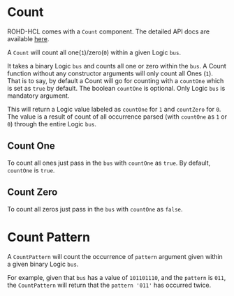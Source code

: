 # Count

ROHD-HCL comes with a `Count` component.  The detailed API docs are available [here](https://intel.github.io/rohd-hcl/rohd_hcl/rohd_hcl-library.html).

A `Count` will count all one(`1`)/zero(`0`) within a given Logic `bus`.

It takes a binary Logic `bus` and counts all one or zero within the `bus`. A Count function without any constructor arguments will only count all Ones (`1`).
That is to say, by default a Count will go for counting with a `countOne` which is set as `true` by default.
The boolean `countOne` is optional. Only Logic `bus` is mandatory argument.

This will return a Logic value labeled as `countOne` for `1` and `countZero` for `0`. The value is a result of count of all occurrence parsed (with `countOne` as `1` or `0`) through the entire Logic `bus`.

## Count One

To count all ones just pass in the `bus` with `countOne` as `true`. By default, `countOne` is `true`.

## Count Zero

To count all zeros just pass in the `bus` with `countOne` as `false`.

# Count Pattern
A `CountPattern` will count the occurrence of `pattern` argument given within a given binary Logic `bus`.

For example, given that `bus` has a value of `101101110`, and the `pattern` is `011`, the `CountPattern` will return that the `pattern '011'` has occurred twice. 